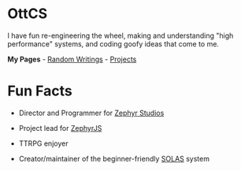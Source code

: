 # OttCS
I have fun re-engineering the wheel, making and understanding "high performance" systems, and coding goofy ideas that come to me.

**My Pages** - [Random Writings](blog/README.md) - [Projects](projects/README.md)

# Fun Facts

* Director and Programmer for [Zephyr Studios](https://zephyrstudios.pages.dev/)
- Project lead for [ZephyrJS](https://github.com/ZephyrStudio/ZephyrJS/)
 
* TTRPG enjoyer
- Creator/maintainer of the beginner-friendly [SOLAS](https://github.com/OttCS/SOLAS) system
